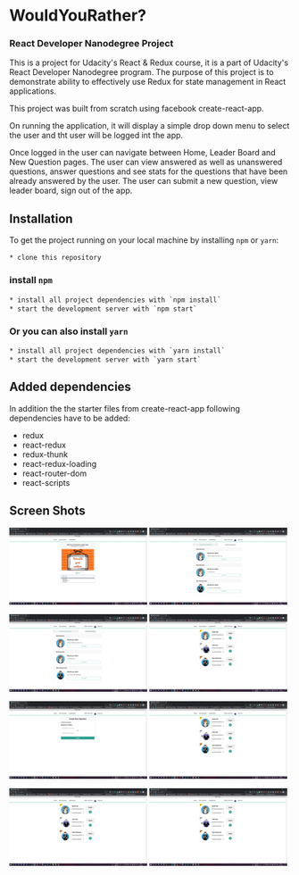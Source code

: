 # WouldYouRather?

### React Developer Nanodegree Project

This is a project for Udacity's React & Redux course, it is a part of Udacity's React Developer Nanodegree program. The purpose of this project is to demonstrate ability to effectively use Redux for state management in React applications.

This project was built from scratch using facebook create-react-app.

On running the application, it will display a simple drop down menu to select the user and tht user will be logged int the app.

Once logged in the user can navigate between Home, Leader Board and New Question pages. 
The user can view answered as well as unanswered questions, answer questions and see stats for the questions that have been already answered by the user. The user can submit a new question, view leader board, sign out of the app.


## Installation

To get the project running on your local machine by installing `npm` or `yarn`:

    * clone this repository
### install `npm`
    * install all project dependencies with `npm install`
    * start the development server with `npm start`
### Or you can also install `yarn`
    * install all project dependencies with `yarn install`
    * start the development server with `yarn start`

## Added dependencies

In addition the the starter files from create-react-app following dependencies have to be added:

* redux
* react-redux
* redux-thunk
* react-redux-loading
* react-router-dom
* react-scripts

## Screen Shots


 <img src="/ScreenShots/ScreenShot1.png" height="49%" width="49%"> <img src="/ScreenShots/ScreenShot2.png" height="49%" width="49%">

 <img src="/ScreenShots/ScreenShot2.png" height="49%" width="49%"> <img src="/ScreenShots/ScreenShot4.png" height="49%" width="49%">

 <img src="/ScreenShots/ScreenShot3.png" height="49%" width="49%"> <img src="/ScreenShots/ScreenShot4.png" height="49%" width="49%">

 <img src="/ScreenShots/ScreenShot4.png" height="49%" width="49%"> <img src="/ScreenShots/ScreenShot4.png" height="49%" width="49%">